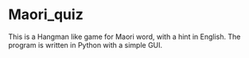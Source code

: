 # Maori_quiz

This is a Hangman like game for Maori word, with a hint in English. The program is written in Python with a simple GUI. 
